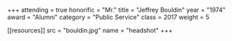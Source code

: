 +++
attending = true
honorific = "Mr."
title     = "Jeffrey Bouldin"
year      = "1974"
award     = "Alumni"
category  = "Public Service"
class     = 2017
weight    = 5

[[resources]]
  src  = "bouldin.jpg"
  name = "headshot"
+++
